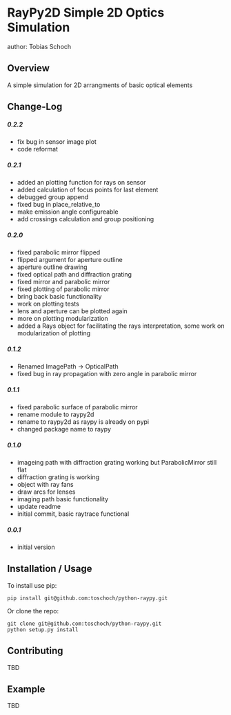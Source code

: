 RayPy2D Simple 2D Optics Simulation
===============================
author: Tobias Schoch

Overview
--------

A simple simulation for 2D arrangments of basic optical elements


Change-Log
----------
##### 0.2.2
* fix bug in sensor image plot
* code reformat

##### 0.2.1
* added an plotting function for rays on sensor
* added calculation of focus points for last element
* debugged group append
* fixed bug in place_relative_to
* make emission angle configureable
* add crossings calculation and group positioning

##### 0.2.0
* fixed parabolic mirror flipped
* flipped argument for aperture outline
* aperture outline drawing
* fixed optical path and diffraction grating
* fixed mirror and parabolic mirror
* fixed plotting of parabolic mirror
* bring back basic functionality
* work on plotting tests
* lens and aperture can be plotted again
* more on plotting modularization
* added a Rays object for facilitating the rays interpretation, some work on modularization of plotting

##### 0.1.2
* Renamed ImagePath -> OpticalPath
* fixed bug in ray propagation with zero angle in parabolic mirror

##### 0.1.1
* fixed parabolic surface of parabolic mirror
* rename module to raypy2d
* rename to raypy2d as raypy is already on pypi
* changed package name to raypy

##### 0.1.0
* imageing path with diffraction grating working but ParabolicMirror still flat
* diffraction grating is working
* object with ray fans
* draw arcs for lenses
* imaging path basic functionality
* update readme
* initial commit, basic raytrace functional

##### 0.0.1
* initial version


Installation / Usage
--------------------

To install use pip:

    pip install git@github.com:toschoch/python-raypy.git


Or clone the repo:

    git clone git@github.com:toschoch/python-raypy.git
    python setup.py install
    
Contributing
------------

TBD

Example
-------

TBD